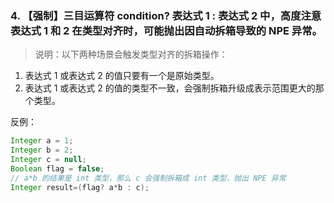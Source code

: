 ### 4. 【强制】三目运算符 condition? 表达式 1 : 表达式 2 中，高度注意表达式 1 和 2 在类型对齐时，可能抛出因自动拆箱导致的 NPE 异常。
> 说明：以下两种场景会触发类型对齐的拆箱操作：
1. 表达式 1 或表达式 2 的值只要有一个是原始类型。 
2. 表达式 1 或表达式 2 的值的类型不一致，会强制拆箱升级成表示范围更大的那个类型。

反例：
```java
Integer a = 1;
Integer b = 2;
Integer c = null;
Boolean flag = false;
// a*b 的结果是 int 类型，那么 c 会强制拆箱成 int 类型，抛出 NPE 异常
Integer result=(flag? a*b : c);
```